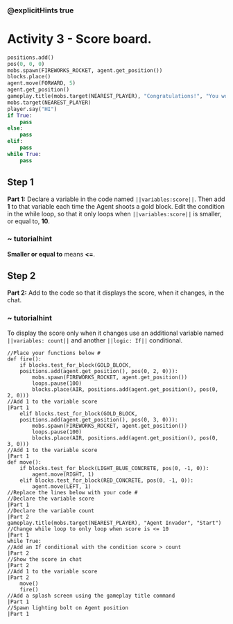 ### @explicitHints true

# Activity 3 - Score board.

```python
positions.add()
pos(0, 0, 0)
mobs.spawn(FIREWORKS_ROCKET, agent.get_position())
blocks.place()
agent.move(FORWARD, 5)
agent.get_position()
gameplay.title(mobs.target(NEAREST_PLAYER), "Congratulations!", "You won!")
mobs.target(NEAREST_PLAYER)
player.say("HI")
if True: 
    pass
else: 
    pass
elif:
    pass
while True:
    pass
```

## Step 1
**Part 1:** Declare a variable in the code named `||variables:score||`. Then add **1** to that variable each time the Agent shoots a gold block.
Edit the condition in the while loop, so that it only loops when `||variables:score||` is smaller, or equal to, **10**. 
### ~ tutorialhint
**Smaller or equal to** means **<=**.

## Step 2 
**Part 2:** Add to the code so that it displays the score, when it changes, in the chat. 
### ~ tutorialhint 
To display the score only when it changes use an additional variable named `||variables: count||` and another `||logic: If||` conditional.

```template
//Place your functions below # 
def fire():
    if blocks.test_for_block(GOLD_BLOCK,
    positions.add(agent.get_position(), pos(0, 2, 0))):
        mobs.spawn(FIREWORKS_ROCKET, agent.get_position())
        loops.pause(100)
        blocks.place(AIR, positions.add(agent.get_position(), pos(0, 2, 0)))
//Add 1 to the variable score                                                |Part 1
    elif blocks.test_for_block(GOLD_BLOCK,
    positions.add(agent.get_position(), pos(0, 3, 0))):
        mobs.spawn(FIREWORKS_ROCKET, agent.get_position())
        loops.pause(100)
        blocks.place(AIR, positions.add(agent.get_position(), pos(0, 3, 0)))
//Add 1 to the variable score                                                |Part 1
def move():
    if blocks.test_for_block(LIGHT_BLUE_CONCRETE, pos(0, -1, 0)):
        agent.move(RIGHT, 1)
    elif blocks.test_for_block(RED_CONCRETE, pos(0, -1, 0)):
        agent.move(LEFT, 1)
//Replace the lines below with your code #    
//Declare the variable score                                                 |Part 1
//Declare the variable count                                                         |Part 2 
gameplay.title(mobs.target(NEAREST_PLAYER), "Agent Invader", "Start")
//Change while loop to only loop when score is <= 10                         |Part 1
while True:
//Add an If conditional with the condition score > count                             |Part 2
//Show the score in chat                                                             |Part 2
//Add 1 to the variable score                                                        |Part 2
    move()
    fire()
//Add a splash screen using the gameplay title command                       |Part 1
//Spawn lighting bolt on Agent position                                      |Part 1       
```
